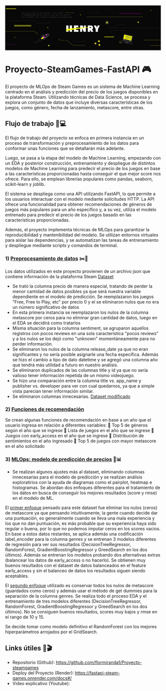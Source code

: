![Henry](henry.jpg)
# Proyecto-SteamGames-FastAPI 🎮

El proyecto de MLOps de Steam Games es un sistema de Machine Learning centrado en el análisis y predicción del precio de los juegos disponibles en la plataforma Steam. Utilizando técnicas de Data Science, se procesa y explora un conjunto de datos que incluye diversas características de los juegos, como género, fecha de lanzamiento, metascore, entre otras.

## Flujo de trabajo 🔨💻

El flujo de trabajo del proyecto se enfoca en primera instancia en un proceso de transformación y preprocesamiento de los datos para conformar unas funciones que se detallarán más adelante. 

Luego, se pasa a la etapa del modelo de Machine Learning, empezando con un EDA y posterior construcción, entrenamiento y despliegue de distintos modelos de Machine Learning para predecir el precio de los juegos en base a las características proporcionadas hasta conseguir el que mejor score nos ofrece. Para ello, se emplean librerías populares como pandas, seaborn, scikit-learn y joblib.

El sistema se despliega como una API utilizando FastAPI, lo que permite a los usuarios interactuar con el modelo mediante solicitudes HTTP. La API ofrece una funcionalidad para obtener recomendaciones de géneros de juegos más populares para un año específico y, a su vez, utiliza el modelo entrenado para predecir el precio de los juegos basado en las características proporcionadas.

Además, el proyecto implementa técnicas de MLOps para garantizar la reproducibilidad y mantenibilidad del modelo. Se utilizan entornos virtuales para aislar las dependencias, y se automatizan las tareas de entrenamiento y despliegue mediante scripts y comandos de terminal.


### 1) [Preprocesamiento de datos](https://github.com/flormiranda1/Proyecto-steamgames/blob/main/Transformaciones_funciones.ipynb) ✂️📄

Los datos utilizados en este proyecto provienen de un archivo json que contiene información de la plataforma Steam [Dataset](https://github.com/flormiranda1/Proyecto-steamgames/blob/main/steam_games.json)
* Se trató la columna precio de manera especial, tratando de perder la menor cantidad de datos posibles ya que será nuestra variable dependiente en el modelo de predicción. Se reemplazaron los juegos "Free, Free to Play, etc" por precio 0 y el se eliminaron nulos que no era un número significativo de datos
* En esta primera instancia se reemplazaron los nulos de la columna metascore por ceros para no eliminar gran cantidad de datos, luego en el EDA se decidirá como tratarlos
* Misma situación para la columna sentiment, se agruparon aquellos registros con pocos reviews en una sola característica "pocos reviews" y a los nulos se los dejó como "unknown" momentáneamente para no perder información.
* Se eliminaron los nulos de la columna release_date ya que no eran significantes y no sería posible asignarle una fecha específica. Además se hizo el cambio a tipo de dato datetime y se agregó una columna año que tendrá más utilidad a futuro en nuestro análisis.
* Se eliminaron duplicados de las columnas title y id ya que no sería valioso tener información repetida de un mismo videojuego.
* Se hizo una comparación entre la columna title vs. app_name y publisher vs. developer para ver con cual quedarnos, ya que a simple vista parecían tener información similar.
* Se eliminaron columnas innecesarias.
[Dataset modificado](https://github.com/flormiranda1/Proyecto-steamgames/blob/main/steam_games_limpio.csv)

### 2) [Funciones de recomendación](https://github.com/flormiranda1/Proyecto-steamgames/blob/main/Transformaciones_funciones.ipynb) 

Se crean algunas funciones de recomendación en base a un año que el usuario ingresa en relación a diferentes variables:
📌 Top 5 de géneros según el año que se ingrese
📌 Lista de juegos en el año que se ingrese
📌 Juegos con early_access en el año que se ingrese
📌 Distribución de sentimientos en el año ingresado
📌 Top 5 de juegos con mayor metascore en el año solicitado

### 3) [MLOps: modelo de predicción de precios](https://github.com/flormiranda1/Proyecto-steamgames/blob/main/modelo.ipynb) 🔎📊

* Se realizan algunos ajustes más al dataset, eliminando columnas innecesarias para el modelo de predicción y se realizan análisis exploratirios con la ayuda de diagramas como el pairplot, heatmap e histogramas. Se abordan dos enfoques diferentes para el tratamiento de los datos en busca de conseguir los mejores resultados (score y rmse) en el modelo de ML.

El [primer enfoque](https://github.com/flormiranda1/Proyecto-steamgames/blob/main/An%C3%A1lisis%20EDA%20y%20ML%201.ipynb) pensado para este dataset fue eliminar los nulos (ceros) de metascore ya que pensando intuitivamente, la gente cuando decide dar una puntuación, es generalmente cuando se lleva una mala experiencia y los que no dan puntuación, es más probable que su experiencia haya sido regular o buena, por lo que no podemos imputar ceros en los scores vacios. En base a estos datos restantes, se aplica además una codificación label_encoder para la columna genres y se entrenan 3 modelos diferentes de regresión para ver sus resultados (DecisionTreeRegressor, RandomForest, GradientBoostingRegressor y GreedSearch en los dos últimos). Además se entrenan los modelos probando dos alternativas extras (balancear los datos de early_access o no hacerlo). Se obtienen muy buenos resultados con el dataset de datos balanceados en el feature early_access y sin el balanceo de datos los resultados siguen siendo aceptables.

El [segundo enfoque](https://github.com/flormiranda1/Proyecto-steamgames/blob/main/An%C3%A1lisis%20EDA%20y%20ML%202.ipynb) utilizado es conservar todos los nulos de metascore (guardados como ceros) y además usar el método de get dummies para la separación de la columna genres. Se realiza todo el proceso EDA y el entrenamiento de tres modelos diferentes (DecisionTreeRegressor, RandomForest, GradientBoostingRegressor y GreedSearch en los dos últimos). No se consiguen buenos resultados, scores muy bajos y rmse en el rango de 10 y 15.

Se decide tomar como modelo definitivo el RandomForest con los mejores hiperparámetros arrojados por el GridSearch.

## Links útiles 📎🎬 
- Repositorio (Github): https://github.com/flormiranda1/Proyecto-steamgames
- Deploy del Proyecto (Render): https://fastapi-steam-games.onrender.com/docs#/
- Video explicativo (Youtube): 
